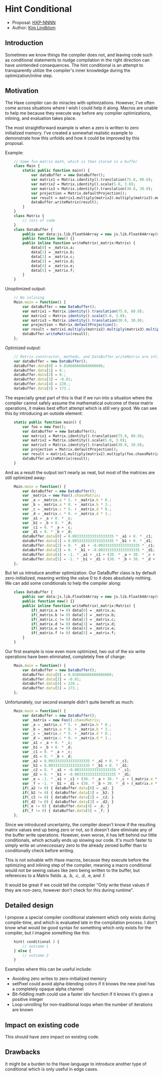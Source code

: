 # Hint Conditional

* Proposal: [HXP-NNNN](NNNN-hint-conditional.md)
* Author: [Kim Lindblom](https://github.com/Drakim)

## Introduction

Sometimes we know things the compiler does not, and leaving code such as conditional statements to nudge
compilation in the right direction can have unintended consequences. The hint conditional is an
attempt to transparently utilize the compiler's inner knowledge during the optimization/inline step.

## Motivation

The Haxe compiler can do miracles with optimizations. However, I've often come across situations
where I wish I could help it along. Macros are unable to help me because they execute way before
any compiler optimizations, inlining, and evaluation takes place.

The most straightforward example is when a zero is written to zero initialized memory. I've created
a somewhat realistic example to demonstrate how this unfolds and how it could be improved by this
proposal.

Example:

```haxe
    // Some fun matrix math, which is then stored in a buffer
    class Main {
        static public function main() {
            var dataBuffer = new DataBuffer();
            var matrix1 = Matrix.identity().translation(75.0, 80.0);
            var matrix2 = Matrix.identity().scale(5.0, 3.0);
            var matrix3 = Matrix.identity().translation(30.0, 30.0);
            var projection = Matrix.defaultProjection();
            var result = matrix1.multiply(matrix2).multiply(matrix3).multiply(projection);
            dataBuffer.writeMatrix(result);
        }
    }
    class Matrix {
        // lots of code
    }
    class DataBuffer {
        public var data:js.lib.Float64Array = new js.lib.Float64Array(6);
        public function new() {}
        public inline function writeMatrix(_matrix:Matrix) {
            data[0] = _matrix.a;
            data[1] = _matrix.b;
            data[2] = _matrix.c;
            data[3] = _matrix.d;
            data[4] = _matrix.e;
            data[5] = _matrix.f;
        }
    }
```

Unoptimized output:

```js
    // No inlining
    Main.main = function() {
        var dataBuffer = new DataBuffer();
        var matrix1 = Matrix.identity().translation(75.0, 80.0);
        var matrix2 = Matrix.identity().scale(5.0, 3.0);
        var matrix3 = Matrix.identity().translation(30.0, 30.0);
        var projection = Matrix.defaultProjection();
        var result = matrix1.multiply(matrix2).multiply(matrix3).multiply(projection);
        dataBuffer.writeMatrix(result);
    };
```

Optimized output:

```js
    // Matrix constructor, methods, and DataBuffer.writeMatrix are inlined
    var dataBuffer = new DataBuffer();
    dataBuffer.data[0] = 0.016666666666666666;
    dataBuffer.data[1] = 0.;
    dataBuffer.data[2] = 0.;
    dataBuffer.data[3] = -0.01;
    dataBuffer.data[4] = 220.;
    dataBuffer.data[5] = 173.;
```

The especially great part of this is that if we run into a situation where the
compiler cannot safely assume the mathematical outcome of these matrix operations,
it makes best effort attempt which is still very good. We can see this by introducing
an outside element:

```haxe
    static public function main() {
        var foo = new Foo();
        var dataBuffer = new DataBuffer();
        var matrix1 = Matrix.identity().translation(75.0, 80.0);
        var matrix2 = Matrix.identity().scale(5.0, 3.0);
        var matrix3 = Matrix.identity().translation(30.0, 30.0);
        var projection = Matrix.defaultProjection();
        var result = matrix1.multiply(matrix2).multiply(foo.chaosMatrix).multiply(matrix3).multiply(projection);
        dataBuffer.writeMatrix(result);
    }
```

And as a result the output isn't nearly as neat, but most of the matrices are still optimized away:

```js
    Main.main = function() {
        var dataBuffer = new DataBuffer();
        var _matrix = new Foo().chaosMatrix;
        var _a = _matrix.a * 5. + _matrix.b * 0.;
        var _b = _matrix.a * 0. + _matrix.b * 3.;
        var _c = _matrix.c * 5. + _matrix.d * 0.;
        var _d = _matrix.c * 0. + _matrix.d * 3.;
        var _a1 = _a + 0. * _c;
        var _b1 = _b + 0. * _d;
        var _c1 = 0. * _a + _c;
        var _d1 = 0. * _b + _d;
        dataBuffer.data[0] = 0.0033333333333333335 * _a1 + 0. * _c1;
        dataBuffer.data[1] = 0.0033333333333333335 * _b1 + 0. * _d1;
        dataBuffer.data[2] = 0. * _a1 + -0.0033333333333333335 * _c1;
        dataBuffer.data[3] = 0. * _b1 + -0.0033333333333333335 * _d1;
        dataBuffer.data[4] = -1. * _a1 + _c1 + (30. * _a + 30. * _c + (_matrix.e * 5. + _matrix.f * 0. + 75.));
        dataBuffer.data[5] = -1. * _b1 + _d1 + (30. * _b + 30. * _d + (_matrix.e * 0. + _matrix.f * 3. + 80.));
    };
```

But let us introduce another optimization. Our DataBuffer class is by default
zero-initialized, meaning writing the value 0 to it does absolutely nothing.
We can add some conditionals to help the compiler along:

```haxe
    class DataBuffer {
        public var data:js.lib.Float64Array = new js.lib.Float64Array(6);
        public function new() {}
        public inline function writeMatrix(_matrix:Matrix) {
            if(_matrix.a != 0) data[0] = _matrix.a;
            if(_matrix.b != 0) data[1] = _matrix.b;
            if(_matrix.c != 0) data[2] = _matrix.c;
            if(_matrix.d != 0) data[3] = _matrix.d;
            if(_matrix.e != 0) data[4] = _matrix.e;
            if(_matrix.f != 0) data[5] = _matrix.f;
        }
    }
```

Our first example is now even more optimized, two out of the six write operations have been eliminated, completely free of charge:

```js
    Main.main = function() {
        var dataBuffer = new DataBuffer();
        dataBuffer.data[0] = 0.016666666666666666;
        dataBuffer.data[3] = -0.01;
        dataBuffer.data[4] = 220.;
        dataBuffer.data[5] = 173.;
    };
```

Unfortunately, our second example didn't quite benefit as much:

```js
    Main.main = function() {
        var dataBuffer = new DataBuffer();
        var _matrix = new Foo().chaosMatrix;
        var _a = _matrix.a * 5. + _matrix.b * 0.;
        var _b = _matrix.a * 0. + _matrix.b * 3.;
        var _c = _matrix.c * 5. + _matrix.d * 0.;
        var _d = _matrix.c * 0. + _matrix.d * 3.;
        var _a1 = _a + 0. * _c;
        var _b1 = _b + 0. * _d;
        var _c1 = 0. * _a + _c;
        var _d1 = 0. * _b + _d;
        var _a2 = 0.0033333333333333335 * _a1 + 0. * _c1;
        var _b2 = 0.0033333333333333335 * _b1 + 0. * _d1;
        var _c2 = 0. * _a1 + -0.0033333333333333335 * _c1;
        var _d2 = 0. * _b1 + -0.0033333333333333335 * _d1;
        var _e = -1. * _a1 + _c1 + (30. * _a + 30. * _c + (_matrix.e * 5. + _matrix.f * 0. + 75.));
        var _f = -1. * _b1 + _d1 + (30. * _b + 30. * _d + (_matrix.e * 0. + _matrix.f * 3. + 80.));
        if(_a2 != 0) { dataBuffer.data[0] = _a2; }
        if(_b2 != 0) { dataBuffer.data[1] = _b2; }
        if(_c2 != 0) { dataBuffer.data[2] = _c2; }
        if(_d2 != 0) { dataBuffer.data[3] = _d2; }
        if(_e != 0) { dataBuffer.data[4] = _e; }
        if(_f != 0) { dataBuffer.data[5] = _f; }
    };
```

Since we introduced uncertainty, the compiler doesn't know if the resulting
matrix values end up being zero or not, so it doesn't dare eliminate any of
the buffer write operations. However, even worse, it has left behind our little
conditionals, which actually ends up slowing our code. It's much faster to simply
write an unneccessary zero to the already zeroed buffer than to conditionally check
before writing.

This is not solvable with Haxe macros, because they execute before the optimizing
and inlining step of the compiler, meaning a macro conditional would not be seeing
values like zero being written to the buffer, but references to a Matrix fields .a,
.b, .c, .d, .e, and .f.

It would be great if we could tell the compiler "Only write these values if they are
non-zero, however don't check for this during runtime".

## Detailed design

I propose a special compiler conditional statement which only exists during compile-time,
and which is evaluated late in the compilation process. I don't know what would be good syntax
for something which only exists for the compiler, but I imagine something like this:

```haxe
    hint( conditional ) {
        // outcome 1
    } else {
        // outcome 2
    }
```

Examples where this can be useful include:

* Avoiding zero writes to zero-initialized memory
* setPixel could avoid alpha-blending colors if it knows the new pixel has a completely opaque alpha channel
* Bit-fiddling math could use a faster idiv function if it knows it's given a positive integer
* Loop-unrolling for non-traditional loops when the number of iterations are known

## Impact on existing code

This should have zero impact on existing code.

## Drawbacks

It might be a burden to the Haxe language to introduce another type of conditional which is only useful in
edge cases.
